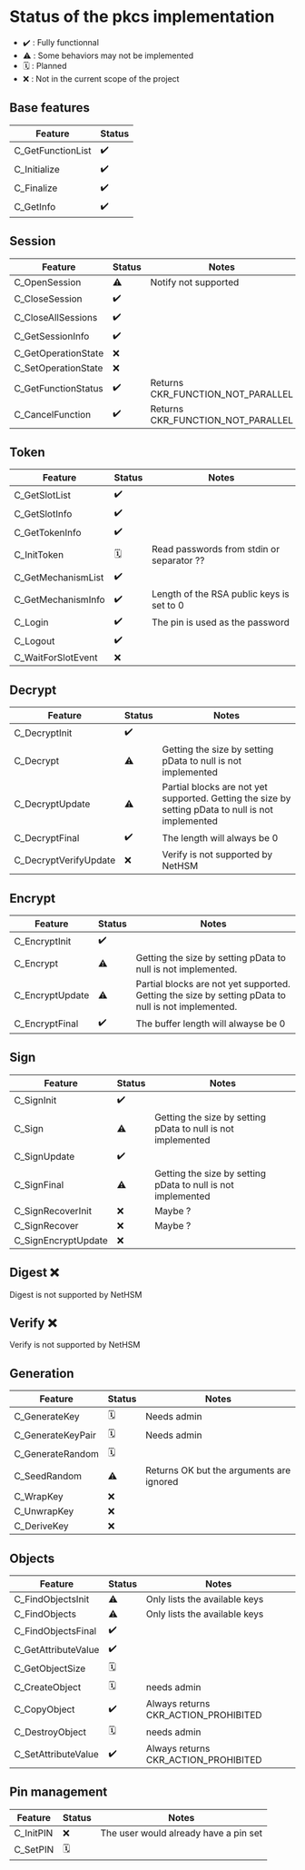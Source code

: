 # Status of the pkcs implementation

- ✔️ : Fully functionnal
- ⚠️ : Some behaviors may not be implemented
- 🗓️ : Planned
- ❌ : Not in the current scope of the project

## Base features

| Feature           | Status |
| ----------------- | ------ |
| C_GetFunctionList | ✔️      |
| C_Initialize      | ✔️      |
| C_Finalize        | ✔️      |
| C_GetInfo         | ✔️      |

## Session

| Feature             | Status | Notes                             |
| ------------------- | ------ | --------------------------------- |
| C_OpenSession       | ⚠️      | Notify not supported              |
| C_CloseSession      | ✔️      |                                   |
| C_CloseAllSessions  | ✔️      |                                   |
| C_GetSessionInfo    | ✔️      |                                   |
| C_GetOperationState | ❌      |                                   |
| C_SetOperationState | ❌      |                                   |
| C_GetFunctionStatus | ✔️      | Returns CKR_FUNCTION_NOT_PARALLEL |
| C_CancelFunction    | ✔️      | Returns CKR_FUNCTION_NOT_PARALLEL |

## Token

| Feature            | Status | Notes                                     |
| ------------------ | ------ | ----------------------------------------- |
| C_GetSlotList      | ✔️      |                                           |
| C_GetSlotInfo      | ✔️      |                                           |
| C_GetTokenInfo     | ✔️      |                                           |
| C_InitToken        | 🗓️      | Read passwords from stdin or separator ?? |
| C_GetMechanismList | ✔️      |                                           |
| C_GetMechanismInfo | ✔️      | Length of the RSA public keys is set to 0 |
| C_Login            | ✔️      | The pin is used as the password           |
| C_Logout           | ✔️      |                                           |
| C_WaitForSlotEvent | ❌      |                                           |

## Decrypt

| Feature               | Status | Notes                                                                                              |
| --------------------- | ------ | -------------------------------------------------------------------------------------------------- |
| C_DecryptInit         | ✔️      |                                                                                                    |
| C_Decrypt             | ⚠️      | Getting the size by setting pData to null is not implemented                                       |
| C_DecryptUpdate       | ⚠️      | Partial blocks are not yet supported. Getting the size by setting pData to null is not implemented |
| C_DecryptFinal        | ✔️      | The length will always be 0                                                                        |
| C_DecryptVerifyUpdate | ❌      | Verify is not supported by NetHSM                                                                  |

## Encrypt

| Feature         | Status | Notes                                                                                               |
| --------------- | ------ | --------------------------------------------------------------------------------------------------- |
| C_EncryptInit   | ✔️      |                                                                                                     |
| C_Encrypt       | ⚠️      | Getting the size by setting pData to null is not implemented.                                       |
| C_EncryptUpdate | ⚠️      | Partial blocks are not yet supported. Getting the size by setting pData to null is not implemented. |
| C_EncryptFinal  | ✔️      | The buffer length will alwayse be 0                                                                 |

## Sign

| Feature             | Status | Notes                                                        |
| ------------------- | ------ | ------------------------------------------------------------ |
| C_SignInit          | ✔️      |                                                              |
| C_Sign              | ⚠️      | Getting the size by setting pData to null is not implemented |
| C_SignUpdate        | ✔️      |                                                              |
| C_SignFinal         | ⚠️      | Getting the size by setting pData to null is not implemented |
| C_SignRecoverInit   | ❌      | Maybe ?                                                      |
| C_SignRecover       | ❌      | Maybe ?                                                      |
| C_SignEncryptUpdate | ❌      |                                                              |

## Digest ❌

Digest is not supported by NetHSM

## Verify ❌

Verify is not supported by NetHSM

## Generation

| Feature           | Status | Notes                                    |
| ----------------- | ------ | ---------------------------------------- |
| C_GenerateKey     | 🗓️      | Needs admin                              |
| C_GenerateKeyPair | 🗓️      | Needs admin                              |
| C_GenerateRandom  | 🗓️      |                                          |
| C_SeedRandom      | ⚠️      | Returns OK but the arguments are ignored |
| C_WrapKey         | ❌      |                                          |
| C_UnwrapKey       | ❌      |                                          |
| C_DeriveKey       | ❌      |                                          |

## Objects

| Feature             | Status | Notes                                |
| ------------------- | ------ | ------------------------------------ |
| C_FindObjectsInit   | ⚠️      | Only lists the available keys        |
| C_FindObjects       | ⚠️      | Only lists the available keys        |
| C_FindObjectsFinal  | ✔️      |                                      |
| C_GetAttributeValue | ✔️      |                                      |
| C_GetObjectSize     | 🗓️      |                                      |
| C_CreateObject      | 🗓️      | needs admin                          |
| C_CopyObject        | ✔️      | Always returns CKR_ACTION_PROHIBITED |
| C_DestroyObject     | 🗓️      | needs admin                          |
| C_SetAttributeValue | ✔️      | Always returns CKR_ACTION_PROHIBITED |

## Pin management

| Feature   | Status | Notes                                 |
| --------- | ------ | ------------------------------------- |
| C_InitPIN | ❌      | The user would already have a pin set |
| C_SetPIN  | 🗓️      |                                       |
